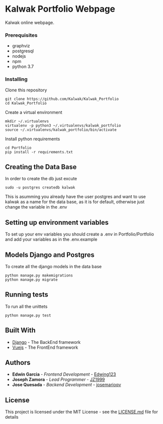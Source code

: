 # Kalwak Portfolio Webpage

Kalwak online webpage.


### Prerequisites

- graphviz
- postgresql
- nodejs
- npm
- python 3.7


### Installing

Clone this repository

```
git clone https://github.com/Kalwak/Kalwak_Portfolio
cd Kalwak_Portfolio
```

Create a virtual environment

```
mkdir ~/.virtualenvs
virtualenv -p python3 ~/.virtualenvs/kalwak_portfolio
source ~/.virtualenvs/kalwak_portfolio/bin/activate
```

Install python requirements

```
cd Portfolio
pip install -r requirements.txt
```

## Creating the Data Base

In order to create the db just excute

```
sudo -u postgres createdb kalwak
```

This is asumming you already have the user postgres and want to use kalwak as 
a name for the data base, as it is for default, otherwise just change the 
variable in the .env


## Setting up environment variables

To set up your env variables you should create a .env in Portfolio/Portfolio
and add your variables as in the .env.example

## Models Django and Postgres

To create all the django models in the data base

```
python manage.py makemigrations
python manage.py migrate
```

## Running tests

To run all the unittets

```
python manage.py test
```

 

## Built With

* [Django](https://www.djangoproject.com/) - The BackEnd framework
* [Vuejs](https://vuejs.org/) - The FrontEnd framework


## Authors

* **Edwin Garcia** - *Frontend Development* - [Edwing123](https://github.com/Edwing123)
* **Joseph Zamora** - *Lead Programmer* - [JZ1999](https://github.com/JZ1999)
* **Jose Quesada** - *Backend Development* - [josemarioqv](https://github.com/josemarioqv)



## License

This project is licensed under the MIT License - see the [LICENSE.md](LICENSE) file for details
